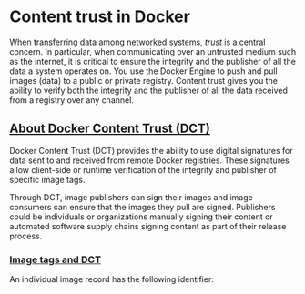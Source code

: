 # Content trust in Docker

When transferring data among networked systems, _trust_ is a central concern. In particular, when communicating over an untrusted medium such as the internet, it is critical to ensure the integrity and the publisher of all the data a system operates on. You use the Docker Engine to push and pull images (data) to a public or private registry. Content trust gives you the ability to verify both the integrity and the publisher of all the data received from a registry over any channel.

## [About Docker Content Trust (DCT)](https://docs.docker.com/engine/security/trust/#about-docker-content-trust-dct) 

Docker Content Trust (DCT) provides the ability to use digital signatures for data sent to and received from remote Docker registries. These signatures allow client-side or runtime verification of the integrity and publisher of specific image tags.

Through DCT, image publishers can sign their images and image consumers can ensure that the images they pull are signed. Publishers could be individuals or organizations manually signing their content or automated software supply chains signing content as part of their release process.

### [Image tags and DCT](https://docs.docker.com/engine/security/trust/#image-tags-and-dct) 

An individual image record has the following identifier: